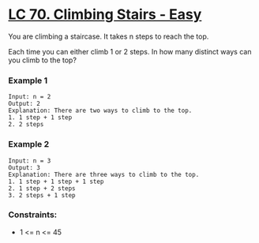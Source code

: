# [LC 70. Climbing Stairs - Easy](https://leetcode.com/problems/climbing-stairs/description/)

You are climbing a staircase. It takes n steps to reach the top.

Each time you can either climb 1 or 2 steps. In how many distinct ways can you climb to the top?

 
### Example 1
```
Input: n = 2
Output: 2
Explanation: There are two ways to climb to the top.
1. 1 step + 1 step
2. 2 steps
```

### Example 2
```
Input: n = 3
Output: 3
Explanation: There are three ways to climb to the top.
1. 1 step + 1 step + 1 step
2. 1 step + 2 steps
3. 2 steps + 1 step
```


### Constraints:

- 1 <= n <= 45